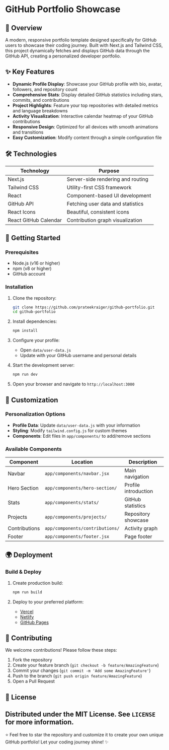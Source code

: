 
# GitHub Portfolio Showcase 
 
## 🌟 Overview
A modern, responsive portfolio template designed specifically for GitHub users to showcase their coding journey. Built with Next.js and Tailwind CSS, this project dynamically fetches and displays GitHub data through the GitHub API, creating a personalized developer portfolio.

## ✨ Key Features
- **Dynamic Profile Display**: Showcase your GitHub profile with bio, avatar, followers, and repository count
- **Comprehensive Stats**: Display detailed GitHub statistics including stars, commits, and contributions
- **Project Highlights**: Feature your top repositories with detailed metrics and language breakdowns
- **Activity Visualization**: Interactive calendar heatmap of your GitHub contributions
- **Responsive Design**: Optimized for all devices with smooth animations and transitions
- **Easy Customization**: Modify content through a simple configuration file

## 🛠️ Technologies
| Technology | Purpose |
|------------|---------|
| Next.js | Server-side rendering and routing |
| Tailwind CSS | Utility-first CSS framework |
| React | Component-based UI development |
| GitHub API | Fetching user data and statistics |
| React Icons | Beautiful, consistent icons |
| React GitHub Calendar | Contribution graph visualization |

## 🚀 Getting Started

### Prerequisites
- Node.js (v16 or higher)
- npm (v8 or higher)
- GitHub account

### Installation
1. Clone the repository:
   ```bash
   git clone https://github.com/prateekraiger/github-portfolio.git
   cd github-portfolio
   ```

2. Install dependencies:
   ```bash
   npm install
   ```

3. Configure your profile:
   - Open `data/user-data.js`
   - Update with your GitHub username and personal details

4. Start the development server:
   ```bash
   npm run dev
   ```

5. Open your browser and navigate to `http://localhost:3000`

## 🎨 Customization
### Personalization Options
- **Profile Data**: Update `data/user-data.js` with your information
- **Styling**: Modify `tailwind.config.js` for custom themes
- **Components**: Edit files in `app/components/` to add/remove sections

### Available Components
| Component | Location | Description |
|-----------|----------|-------------|
| Navbar | `app/components/navbar.jsx` | Main navigation |
| Hero Section | `app/components/hero-section/` | Profile introduction |
| Stats | `app/components/stats/` | GitHub statistics |
| Projects | `app/components/projects/` | Repository showcase |
| Contributions | `app/components/contributions/` | Activity graph |
| Footer | `app/components/footer.jsx` | Page footer |

## 🌍 Deployment
### Build & Deploy
1. Create production build:
   ```bash
   npm run build
   ```

2. Deploy to your preferred platform:
   - [Vercel](https://vercel.com/docs)
   - [Netlify](https://docs.netlify.com/)
   - [GitHub Pages](https://pages.github.com/)

## 🤝 Contributing
We welcome contributions! Please follow these steps:
1. Fork the repository
2. Create your feature branch (`git checkout -b feature/AmazingFeature`)
3. Commit your changes (`git commit -m 'Add some AmazingFeature'`)
4. Push to the branch (`git push origin feature/AmazingFeature`)
5. Open a Pull Request

## 📜 License
Distributed under the MIT License. See `LICENSE` for more information.
---

⭐️ Feel free to star the repository and customize it to create your own unique GitHub portfolio! Let your coding journey shine! ✨

